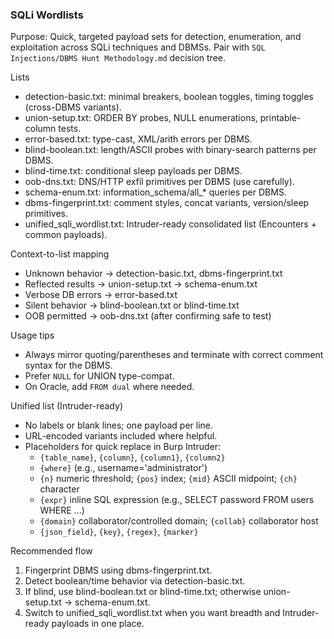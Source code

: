 ### SQLi Wordlists

Purpose: Quick, targeted payload sets for detection, enumeration, and exploitation across SQLi techniques and DBMSs. Pair with `SQL Injections/DBMS Hunt Methodology.md` decision tree.

Lists
- detection-basic.txt: minimal breakers, boolean toggles, timing toggles (cross-DBMS variants).
- union-setup.txt: ORDER BY probes, NULL enumerations, printable-column tests.
- error-based.txt: type-cast, XML/arith errors per DBMS.
- blind-boolean.txt: length/ASCII probes with binary-search patterns per DBMS.
- blind-time.txt: conditional sleep payloads per DBMS.
- oob-dns.txt: DNS/HTTP exfil primitives per DBMS (use carefully).
- schema-enum.txt: information_schema/all_* queries per DBMS.
- dbms-fingerprint.txt: comment styles, concat variants, version/sleep primitives.
- unified_sqli_wordlist.txt: Intruder-ready consolidated list (Encounters + common payloads).

Context-to-list mapping
- Unknown behavior → detection-basic.txt, dbms-fingerprint.txt
- Reflected results → union-setup.txt → schema-enum.txt
- Verbose DB errors → error-based.txt
- Silent behavior → blind-boolean.txt or blind-time.txt
- OOB permitted → oob-dns.txt (after confirming safe to test)

Usage tips
- Always mirror quoting/parentheses and terminate with correct comment syntax for the DBMS.
- Prefer `NULL` for UNION type-compat.
- On Oracle, add `FROM dual` where needed.

Unified list (Intruder-ready)
- No labels or blank lines; one payload per line.
- URL-encoded variants included where helpful.
- Placeholders for quick replace in Burp Intruder:
  - `{table_name}`, `{column}`, `{column1}`, `{column2}`
  - `{where}` (e.g., username='administrator')
  - `{n}` numeric threshold; `{pos}` index; `{mid}` ASCII midpoint; `{ch}` character
  - `{expr}` inline SQL expression (e.g., SELECT password FROM users WHERE ...)
  - `{domain}` collaborator/controlled domain; `{collab}` collaborator host
  - `{json_field}`, `{key}`, `{regex}`, `{marker}`

Recommended flow
1) Fingerprint DBMS using dbms-fingerprint.txt.
2) Detect boolean/time behavior via detection-basic.txt.
3) If blind, use blind-boolean.txt or blind-time.txt; otherwise union-setup.txt → schema-enum.txt.
4) Switch to unified_sqli_wordlist.txt when you want breadth and Intruder-ready payloads in one place.

